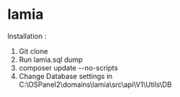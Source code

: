 
# lamia
Installation :
1. Git clone
2. Run lamia.sql dump
3. composer update --no-scripts
4. Change Database settings in C:\OSPanel2\domains\lamia\src\api\V1\Utils\DB
